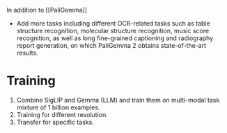 
In addition to [[PaliGemma]]
- Add more tasks including different OCR-related tasks such as table structure recognition, molecular structure recognition, music score recognition, as well as long fine-grained captioning and radiography report generation, on which PaliGemma 2 obtains state-of-the-art results.

# Training
1. Combine SigLIP and Gemma (LLM) and train them on multi-modal task mixture of 1 billion examples.
2. Training for different resolution.
3. Transfer for specific tasks.

# 